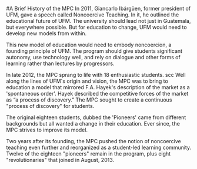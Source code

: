 #A Brief History of the MPC
In 2011, Giancarlo Ibárgüen, former president of UFM, gave a speech called Noncoercive Teaching. In it, he outlined the educational future of UFM. The university should lead not just in Guatemala, but everywhere possible. But for education to change, UFM would need to develop new models from within.

This new model of education would need to embody noncoercion, a founding principle of UFM. The program should give students significant autonomy, use technology well, and rely on dialogue and other forms of learning rather than lectures by progressors.

In late 2012, the MPC sprang to life with 18 enthusiastic students.
scc
Well along the lines of UFM´s origin and vision, the MPC was to bring to education a model that mirrored F.A. Hayek's description of the market as a 'spontaneous order'. Hayek described the competitive forces of the market as “a process of discovery.” The MPC sought to create a continuous "process of discovery" for students.

The original eighteen students, dubbed the 'Pioneers' came from different backgrounds but all wanted a change in their education. Ever since, the MPC strives to improve its model. 

Two years after its founding, the MPC pushed the notion of noncoercive teaching even further and reorganized as a student-led learning community. Twelve of the eighteen "pioneers" remain in the program, plus eight "revolutionaries" that joined in August, 2013.
